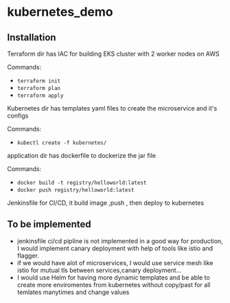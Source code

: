 # kubernetes_demo

## Installation
Terraform dir has IAC for building EKS cluster with 2 worker nodes on AWS

Commands:
 - ```terraform init```
 - ```terraform plan```
 - ```terraform apply```

Kubernetes dir has templates yaml files to create the microservice and it's configs 

Commands:
- ```kubectl create -f kubernetes/```

application dir has dockerfile to dockerize the jar file

Commands:
- ```docker build -t registry/helloworld:latest```
- ```docker push registry/helloworld:latest```
 
Jenkinsfile for CI/CD, it build image ,push , then deploy to kubernetes 

## To be implemented
- jenkinsfile ci/cd pipline is not implemented in a good way for production, 
I would implement canary deployment with help of tools like istio and flagger.
- if we would have alot of microservices, I would use service mesh like istio for mutual tls between services,canary deployment...
- I would use Helm for having more dynamic templates and be able to create more enviromentes from kubernetes without copy/past for all temlates manytimes and change values 
